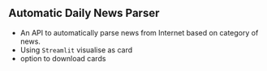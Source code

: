## Automatic Daily News Parser

- An API to automatically parse news from Internet based on category of news.
- Using `Streamlit` visualise as card
- option to download cards

